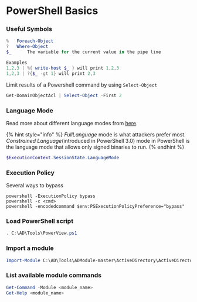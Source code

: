 # PowerShell Basics

### Useful Symbols

```powershell
%	Foreach-Object
?	Where-Object
$_      The variable for the current value in the pipe line

Examples
1,2,3 | %{ write-host $_ } will print 1,2,3
1,2,3 | ?{$_ -gt 1} will print 2,3
```

Limit results of a Powershell command by using `Select-Object`

```powershell
Get-DomainObjectAcl | Select-Object -First 2
```

### Language Mode

Read more about different language modes from [here](https://learn.microsoft.com/en-us/powershell/module/microsoft.powershell.core/about/about_language_modes?view=powershell-7.5). &#x20;

{% hint style="info" %}
_FullLanguage_ mode is what attackers prefer most. _Constrained Language_(introduced in PowerShell 3.0) mode in PowerShell is the language mode that allows only signed binaries to run.
{% endhint %}

```powershell
$ExecutionContext.SessionState.LanguageMode
```

### Execution Policy

Several ways to bypass

```batch
powershell -ExecutionPolicy bypass
powershell -c <cmd>
powershell -encodedcommand $env:PSExecutionPolicyPreference="bypass" 
```

### Load PowerShell script

```powershell
. C:\AD\Tools\PowerView.ps1
```

### Import a module

```powershell
Import-Module C:\AD\Tools\ADModule-master\ActiveDirectory\ActiveDirectory.psd1
```

### List available module commands

```powershell
Get-Command -Module <module_name>
Get-Help <module_name>
```
